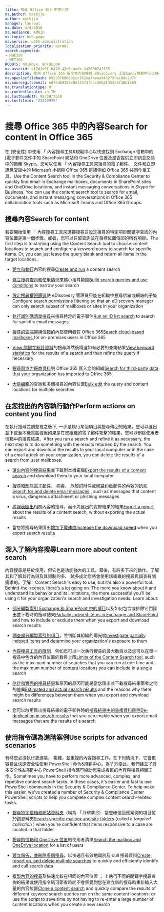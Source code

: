 ```yaml
---
title: 搜尋 Office 365 中的內容
ms.author: markjjo
author: markjjo
manager: laurawi
ms.date: 4/4/2018
ms.audience: Admin
ms.topic: hub-page
ms.service: o365-administration
localization_priority: Normal
search.appverid:
- MOE150
- MET150
ROBOTS: NOINDEX, NOFOLLOW
ms.assetid: df2d1e0f-b476-42c9-aade-4a260b24f193
description: 使用 Office 365 安全性內容搜尋 eDiscovery 工具&amp;規範中心以快速找到 Exchange 信箱中的 [電子郵件文件中的 SharePoint 網站和 OneDrive 位置及是否提供立即訊息交談中的商務 Skype。
ms.openlocfilehash: b9595f66633cca762ea74eaa9402f50ec08c2d7c
ms.sourcegitcommit: edf5db9357c0d34573f8cc406314525ef10d1eb9
ms.translationtype: MT
ms.contentlocale: zh-TW
ms.lasthandoff: 08/28/2018
ms.locfileid: "23229975"
---
```

# <a name="search-for-content-in-office-365"></a><span data-ttu-id="cd082-103">搜尋 Office 365 中的內容</span><span class="sxs-lookup"><span data-stu-id="cd082-103">Search for content in Office 365</span></span>

<span data-ttu-id="cd082-p101">在 [安全性] 中使用 「 內容搜尋工具&amp;規範中心以快速找到 Exchange 信箱中的 [電子郵件文件中的 SharePoint 網站和 OneDrive 位置及是否提供立即訊息交談中的商務 Skype。您可以使用 「 內容搜尋工具來搜尋的電子郵件、 文件和立即訊息交談中的 Microsoft 小組與 Office 365 群組例如 Office 365 共同作業工具。</span><span class="sxs-lookup"><span data-stu-id="cd082-p101">Use the Content Search tool in the Security &amp; Compliance Center to quickly find email in Exchange mailboxes, documents in SharePoint sites and OneDrive locations, and instant messaging conversations in Skype for Business. You can use the content search tool to search for email, documents, and instant messaging conversations in Office 365 collaboration tools such as Microsoft Teams and Office 365 Groups.</span></span>
  
## <a name="search-for-content"></a><span data-ttu-id="cd082-106">搜尋內容</span><span class="sxs-lookup"><span data-stu-id="cd082-106">Search for content</span></span>

<span data-ttu-id="cd082-p102">若要開始使用 「 內容搜尋工具來選擇搜尋並設定搜尋的特定項目關鍵字查詢的內容位置是第一個步驟。或者，您可以只留查詢並在目標位置傳回的所有項目。</span><span class="sxs-lookup"><span data-stu-id="cd082-p102">The first step is to starting using the Content Search tool to choose content locations to search and configure a keyword query to search for specific items. Or, you can just leave the query blank and return all items in the target locations.</span></span>
  
- <span data-ttu-id="cd082-109">[建立和執行](content-search.md)內容的搜尋</span><span class="sxs-lookup"><span data-stu-id="cd082-109">[Create and run](content-search.md) a content search</span></span> 
    
- <span data-ttu-id="cd082-110">[建立搜尋查詢和使用情況](keyword-queries-and-search-conditions.md)來縮小搜尋範圍</span><span class="sxs-lookup"><span data-stu-id="cd082-110">[Build search queries and use conditions](keyword-queries-and-search-conditions.md) to narrow your search</span></span> 
    
- <span data-ttu-id="cd082-111">[設定搜尋權限篩選](permissions-filtering-for-content-search.md)使 eDiscovery 管理員只能在組織中搜尋信箱或網站的子集</span><span class="sxs-lookup"><span data-stu-id="cd082-111">[Configure search permissions filtering](permissions-filtering-for-content-search.md) so that an eDiscovery manager can only search subset of mailboxes or sites in your organization</span></span> 
    
- <span data-ttu-id="cd082-112">[執行識別碼清單搜尋](csv-file-for-an-id-list-content-search.md)來搜尋特定的電子郵件</span><span class="sxs-lookup"><span data-stu-id="cd082-112">[Run an ID list search](csv-file-for-an-id-list-content-search.md) to search for specific email messages</span></span> 
    
- <span data-ttu-id="cd082-113">[搜尋的雲端架構信箱](search-cloud-based-mailboxes-for-on-premises-users.md)的內部使用者在 Office 365</span><span class="sxs-lookup"><span data-stu-id="cd082-113">[Search cloud-based mailboxes ](search-cloud-based-mailboxes-for-on-premises-users.md) for on-premises users in Office 365</span></span>

- <span data-ttu-id="cd082-114">[View 關鍵字統計資料](view-keyword-statistics-for-content-search.md)的搜尋與然後精選如有必要的查詢結果</span><span class="sxs-lookup"><span data-stu-id="cd082-114">[View keyword statistics](view-keyword-statistics-for-content-search.md) for the results of a search and then refine the query if necessary</span></span> 
    
- <span data-ttu-id="cd082-115">[搜尋與協力廠商資料](use-content-search-to-search-third-party-data-that-was-imported.md)到 Office 365 匯入您的組織</span><span class="sxs-lookup"><span data-stu-id="cd082-115">[Search for third-party data](use-content-search-to-search-third-party-data-that-was-imported.md) that your organization has imported to Office 365</span></span> 
    
- <span data-ttu-id="cd082-116">[大量編輯](bulk-edit-content-searches.md)的查詢和多個搜尋的內容位置</span><span class="sxs-lookup"><span data-stu-id="cd082-116">[Bulk edit](bulk-edit-content-searches.md) the query and content locations for multiple searches</span></span> 
    
## <a name="perform-actions-on-content-you-find"></a><span data-ttu-id="cd082-117">在您找出的內容執行動作</span><span class="sxs-lookup"><span data-stu-id="cd082-117">Perform actions on content you find</span></span>

<span data-ttu-id="cd082-p103">在執行搜尋並調整視之後下, 一步是執行某個項目與搜尋傳回的結果。您可以匯出並下載至本機電腦或但如果是在您組織的電子郵件攻擊的結果，您可以刪除使用者信箱中的搜尋結果。</span><span class="sxs-lookup"><span data-stu-id="cd082-p103">After you run a search and refine it as necessary, the next step is to do something with the results returned by the search. You can export and download the results to your local computer or in the case of a email attack on your organization, you can delete the results of a search from user mailboxes.</span></span>
  
- <span data-ttu-id="cd082-120">[匯出內容的搜尋結果](export-search-results.md)並下載到本機電腦</span><span class="sxs-lookup"><span data-stu-id="cd082-120">[Export the results of a content search](export-search-results.md) and download them to your local computer</span></span> 
    
- <span data-ttu-id="cd082-121">[搜尋和刪除電子郵件](search-for-and-delete-messages-in-your-organization.md)、 病毒、 危險的附件或網路釣魚郵件的內容的訊息</span><span class="sxs-lookup"><span data-stu-id="cd082-121">[Search for and delete email messages](search-for-and-delete-messages-in-your-organization.md) , such as messages that content a virus, dangerous attachment or phishing messages</span></span> 
    
- <span data-ttu-id="cd082-122">[將報表匯出](export-a-content-search-report.md)相關內容的搜尋，而不將匯出的實際結果的結果</span><span class="sxs-lookup"><span data-stu-id="cd082-122">[Export a report](export-a-content-search-report.md) about the results of a content search, without exporting the actual results</span></span> 
    
- <span data-ttu-id="cd082-123">當您將搜尋結果匯出[增加下載速度](increase-download-speeds-when-exporting-ediscovery-results.md)</span><span class="sxs-lookup"><span data-stu-id="cd082-123">[Increase the download speed](increase-download-speeds-when-exporting-ediscovery-results.md) when you export search results</span></span> 
    
## <a name="learn-more-about-content-search"></a><span data-ttu-id="cd082-124">深入了解內容搜尋</span><span class="sxs-lookup"><span data-stu-id="cd082-124">Learn more about content search</span></span>

<span data-ttu-id="cd082-p104">內容搜尋是易於使用，但它也是功能強大的工具。幕後，有許多下來的動作。了解其和了解其行為與及其限制的多、 越多成功您將會使用該組織的搜尋與調查有關需求的。了解：</span><span class="sxs-lookup"><span data-stu-id="cd082-p104">Content Search is easy to use, but it's also a powerful tool. Behind-the-scenes, there's a lot going on. The more you know about it and understand its behavior and its limitations, the more successful you'll be using it for your organization's search and investigation needs. Learn about:</span></span>
  
- <span data-ttu-id="cd082-129">[部分編製索引 Exchange 和 SharePoint 中的項目](partially-indexed-items-in-content-search.md)以及如何包含或排除它們匯出並下載時的搜尋結果</span><span class="sxs-lookup"><span data-stu-id="cd082-129">[Partially indexed items in Exchange and SharePoint](partially-indexed-items-in-content-search.md) and how to include or exclude them when you export and download search results</span></span> 
    
- <span data-ttu-id="cd082-130">[調查部分編製索引的項目](investigating-partially-indexed-items-in-ediscovery.md)，並判斷其組織的曝光度</span><span class="sxs-lookup"><span data-stu-id="cd082-130">[Investigate partially indexed items](investigating-partially-indexed-items-in-ediscovery.md) and determine your organization's exposure to them</span></span> 
    
- <span data-ttu-id="cd082-131">[內容搜尋工具的限制](limits-for-content-search.md)，例如您可以一次執行搜尋的最大數目以及您可以在單一搜尋中包含的內容位置的數目上限</span><span class="sxs-lookup"><span data-stu-id="cd082-131">[Limits of the Content Search tool](limits-for-content-search.md), such as the maximum number of searches that you can run at one time and the maximum number of content locations you can include in a single search</span></span> 
    
- <span data-ttu-id="cd082-132">[估計和實際的搜尋結果](differences-between-estimated-and-actual-ediscovery-search-results.md)和原因的原因可能是當您匯出並下載搜尋結果兩者之間的差異</span><span class="sxs-lookup"><span data-stu-id="cd082-132">[Estimated and actual search results](differences-between-estimated-and-actual-ediscovery-search-results.md) and the reasons why there might be differences between them when you export and download search results</span></span> 
    
- <span data-ttu-id="cd082-133">您可以啟用匯出搜尋結果的電子郵件時的[搜尋結果中的重複資料刪除](de-duplication-in-ediscovery-search-results.md)</span><span class="sxs-lookup"><span data-stu-id="cd082-133">[De-duplication in search results](de-duplication-in-ediscovery-search-results.md) that you can enable when you export email messages that are the results of a search</span></span> 
    
## <a name="use-scripts-for-advanced-scenarios"></a><span data-ttu-id="cd082-134">使用指令碼為進階案例</span><span class="sxs-lookup"><span data-stu-id="cd082-134">Use scripts for advanced scenarios</span></span>

<span data-ttu-id="cd082-p105">有時您必須執行更進階、 複雜，並重複的內容搜尋工作。在下列情況下，它會更容易且快速安全性使用 PowerShell 命令&amp;規範中心。為了方便此，我們建立了許多安全性&amp;規範中心 PowerShell 指令碼可協助您完成複雜的內容與搜尋相關工作。</span><span class="sxs-lookup"><span data-stu-id="cd082-p105">Sometimes you have to perform more advanced, complex, and repetitive content search tasks. In these cases, it's easier and fast to use PowerShell commands in the Security &amp; Compliance Center. To help make this easier, we've created a number of Security &amp; Compliance Center PowerShell scripts to help you complete complex content search-related tasks.</span></span>
  
- <span data-ttu-id="cd082-138">[搜尋特定信箱和網站資料夾](use-content-search-for-targeted-collections.md)（稱為 「*目標集合*） 當您確信回應案例的項目位於該資料夾</span><span class="sxs-lookup"><span data-stu-id="cd082-138">[Search specific mailbox and site folders](use-content-search-for-targeted-collections.md) (called a  *targeted collection*  ) when you're confident that items responsive to a case are located in that folder</span></span> 
    
- <span data-ttu-id="cd082-139">[搜尋的信箱和 OneDrive 位置](search-the-mailbox-and-onedrive-for-business-for-a-list-of-users.md)的使用者清單</span><span class="sxs-lookup"><span data-stu-id="cd082-139">[Search the mailbox and OneDrive location](search-the-mailbox-and-onedrive-for-business-for-a-list-of-users.md) for a list of users</span></span> 
    
- <span data-ttu-id="cd082-140">[建立報告，並刪除多個搜尋](create-report-on-and-delete-multiple-content-searches.md)，以快速且有效地識別及 cull 搜尋資料</span><span class="sxs-lookup"><span data-stu-id="cd082-140">[Create, report on, and delete multiple searches](create-report-on-and-delete-multiple-content-searches.md) to quickly and efficiently identify and cull search data</span></span> 
    
- <span data-ttu-id="cd082-141">[複製內容的搜尋](clone-a-content-search.md)及快速比較在相同的內容位置 ； 上執行不同的關鍵字搜尋查詢的結果或使用指令碼可節省時間不會察覺到您在建立新的搜尋時重新輸入大量的內容位置</span><span class="sxs-lookup"><span data-stu-id="cd082-141">[Clone a content search](clone-a-content-search.md) and quickly compare the results of different keyword search queries run on the same content locations; or use the script to save time by not having to re-enter a large number of content locations when you create a new search</span></span> 
    

